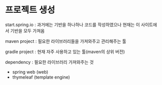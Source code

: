 # 프로젝트 생성

start.spring.io : 과거에는 기반을 하나하나 코드를 작성하였으나 현재는 이 사이트에서 기반을 모두 가져옴



maven project : 필요한 라이브러리들을 가져와주고 관리해주는 툴

gradle project : 현재 자주 사용하고 있는 툴(maven의 상위 버전)



dependency : 필요한 라이브러리 가져와주는 것

- spring web (web)
- thymeleaf (template engine)